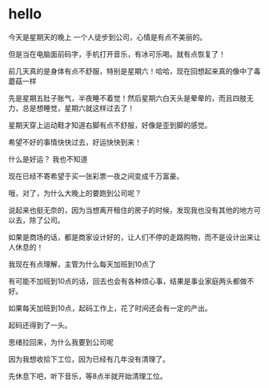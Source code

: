 # hello

今天是星期天的晚上
一个人徒步到公司，心情是有点不美丽的。

但是当在电脑面前码字，手机打开音乐，有冰可乐喝。就有点恢复了！

前几天真的是身体有点不舒服，特别是星期六！哈哈，现在回想起来真的像中了毒蘑菇一样

先是星期五肚子胀气，半夜睡不着觉！然后星期六白天头是晕晕的，而且四肢无力，总是想睡觉，星期六就这样过去了！

星期天穿上运动鞋才知道右脚有点不舒服，好像是歪到脚的感觉。

希望不好的事情快快过去，好运快快到来！

什么是好运？ 我也不知道

现在已经不寄希望于买一张彩票一夜之间变成千万富豪。

哦，对了，为什么大晚上的要跑到公司呢？

说起来也挺无奈的，因为当想离开租住的房子的时候，发现我也没有其他的地方可以去，除了公司。

如果是商场的话，都是商家设计好的，让人们不停的走路购物，而不是设计出来让人休息的！

我现在有点理解，主管为什么每天加班到10点了

有可能不加班到10点的话，回去也会有各种烦心事，结果是事业家庭两头都做不好。

如果每天加班到10点，起码工作上，花了时间还会有一定的产出。

起码还得到了一头。

思绪拉回来，为什么我要到公司呢

因为我想收拾下工位，因为已经有几年没有清理了。

先休息下吧，听下音乐，等8点半就开始清理工位。








